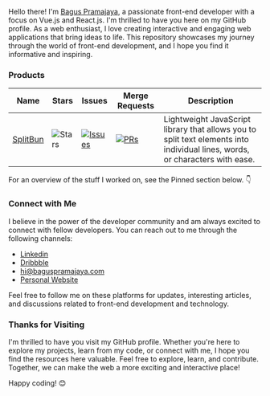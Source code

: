 Hello there! I'm [Bagus Pramajaya](https://baguspramajaya.com), a passionate front-end developer with a focus on Vue.js and React.js. I'm thrilled to have you here on my GitHub profile. As a web enthusiast, I love creating interactive and engaging web applications that bring ideas to life. This repository showcases my journey through the world of front-end development, and I hope you find it informative and inspiring.

### Products

| Name | Stars | Issues | Merge Requests | Description |
| ---- | ----- | ------ | -------------- | ------- |
|[SplitBun](https://github.com/farisphp/splitbun) |![Stars](https://img.shields.io/github/stars/farisphp/splitbun?style=social) | [![Issues](https://img.shields.io/github/issues/farisphp/splitbun?label=%22%22)](https://github.com/natserract/use-recursive-fetch-paginate/issues) | [![PRs](https://img.shields.io/github/issues-pr/farisphp/splitbun?label=%22%22)](https://github.com/farisphp/splitbun/pulls) | Lightweight JavaScript library that allows you to split text elements into individual lines, words, or characters with ease. 

For an overview of the stuff I worked on, see the Pinned section below. 👇

### Connect with Me

I believe in the power of the developer community and am always excited to connect with fellow developers. You can reach out to me through the following channels:

- [Linkedin](https://www.linkedin.com/in/baguspramajaya/)
- [Dribbble](https://dribbble.com/gempong)
- hi@baguspramajaya.com
- [Personal Website](https://baguspramajaya.com)

Feel free to follow me on these platforms for updates, interesting articles, and discussions related to front-end development and technology.

### Thanks for Visiting

I'm thrilled to have you visit my GitHub profile. Whether you're here to explore my projects, learn from my code, or connect with me, I hope you find the resources here valuable. Feel free to explore, learn, and contribute. Together, we can make the web a more exciting and interactive place!

Happy coding! 😊
